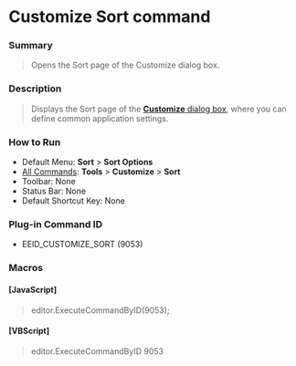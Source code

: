 # Customize Sort command

### Summary

> Opens the Sort page of the Customize dialog box.

### Description

> Displays the Sort page of the [**Customize** dialog box](../../dlg/customize/index),
> where you can define common application settings.

### How to Run

- Default Menu: **Sort** \> **Sort Options**
- [All Commands](all_commands): **Tools** >
**Customize** >
**Sort**
- Toolbar: None
- Status Bar: None
- Default Shortcut Key: None

### Plug-in Command ID

- EEID\_CUSTOMIZE\_SORT (9053)

### Macros

#### \[JavaScript\]

> editor.ExecuteCommandByID(9053);

#### \[VBScript\]

> editor.ExecuteCommandByID 9053
